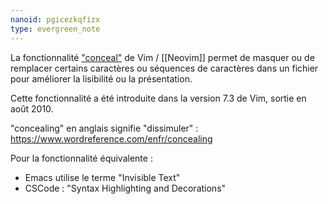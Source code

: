```yaml
---
nanoid: pgicezkqfizx
type: evergreen_note
---
```

La fonctionnalité ["conceal"](https://neovim.io/doc/user/options.html#'concealcursor') de Vim / [[Neovim]] permet de masquer ou de remplacer certains caractères ou séquences de caractères dans un fichier pour améliorer la lisibilité ou la présentation.

Cette fonctionnalité a été introduite dans la version 7.3 de Vim, sortie en août 2010.

"concealing" en anglais signifie "dissimuler" : https://www.wordreference.com/enfr/concealing

Pour la fonctionnalité équivalente :

- Emacs utilise le terme "Invisible Text"
- CSCode : "Syntax Highlighting and Decorations"

